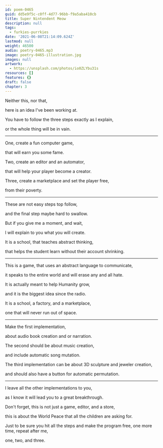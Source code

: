 ```yaml
---
id: poem-0465
guid: dd5e9f5c-c0ff-4d77-96bb-f9a5aba410cb
title: Super Nintendent Meow
description: null
tags:
  - furkies-purrkies
date: '2021-06-08T21:14:09.624Z'
lastmod: null
weight: 46500
audio: poetry-0465.mp3
image: poetry-0465-illustration.jpg
images: null
artwork:
  - https://unsplash.com/photos/io0ZLYbu31s
resources: []
features: {}
draft: false
chapter: 3
---
```


Neither this, nor that,

here is an idea I've been working at.

You have to follow the three steps exactly as I explain,

or the whole thing will be in vain.

---

One, create a fun computer game,

that will earn you some fame.

Two, create an editor and an automator,

that will help your player become a creator.

Three, create a marketplace and set the player free,

from their poverty.

---

These are not easy steps top follow,

and the final step maybe hard to swallow.

But if you give me a moment, and wait,

I will explain to you what you will create.

It is a school, that teaches abstract thinking,

that helps the student learn without their account shrinking.

---

This is a game, that uses an abstract language to communicate,

it speaks to the entire world and will erase any and all hate.

It is actually meant to help Humanity grow,

and it is the biggest idea since the radio.

It is a school, a factory, and a marketplace,

one that will never run out of space.

---

Make the first implementation,

about audio book creation and or narration.

The second should be about music creation,

and include automatic song mutation.

The third implementation can be about 3D sculpture and jeweler creation,

and should also have a button for automatic permutation.

---

I leave all the other implementations to you,

as I know it will lead you to a great breakthrough.

Don't forget, this is not just a game, editor, and a store,

this is about the World Peace that all the children are asking for.

Just to be sure you hit all the steps and make the program free, one more time, repeat after me,

one, two, and three.
